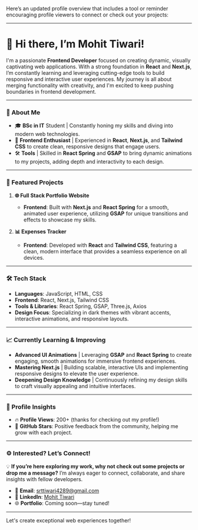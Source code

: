 Here’s an updated profile overview that includes a tool or reminder encouraging profile viewers to connect or check out your projects:

---

# 👋 Hi there, I’m Mohit Tiwari!

I'm a passionate **Frontend Developer** focused on creating dynamic, visually captivating web applications. With a strong foundation in **React** and **Next.js**, I’m constantly learning and leveraging cutting-edge tools to build responsive and interactive user experiences. My journey is all about merging functionality with creativity, and I'm excited to keep pushing boundaries in frontend development.

---

### 🚀 About Me

- 🎓 **BSc in IT** Student | Constantly honing my skills and diving into modern web technologies.
- 🎨 **Frontend Enthusiast** | Experienced in **React**, **Next.js**, and **Tailwind CSS** to create clean, responsive designs that engage users.
- 🛠️ **Tools** | Skilled in **React Spring** and **GSAP** to bring dynamic animations to my projects, adding depth and interactivity to each design.

---

### 🌟 Featured Projects

1. **🌐 Full Stack Portfolio Website**
   - **Frontend**: Built with **Next.js** and **React Spring** for a smooth, animated user experience, utilizing **GSAP** for unique transitions and effects to showcase my skills.

2. **📊 Expenses Tracker**
   - **Frontend**: Developed with **React** and **Tailwind CSS**, featuring a clean, modern interface that provides a seamless experience on all devices.

---

### 🛠️ Tech Stack

- **Languages**: JavaScript, HTML, CSS
- **Frontend**: React, Next.js, Tailwind CSS
- **Tools & Libraries**: React Spring, GSAP, Three.js, Axios
- **Design Focus**: Specializing in dark themes with vibrant accents, interactive animations, and responsive layouts.

---

### 📈 Currently Learning & Improving

- **Advanced UI Animations** | Leveraging **GSAP** and **React Spring** to create engaging, smooth animations for immersive frontend experiences.
- **Mastering Next.js** | Building scalable, interactive UIs and implementing responsive designs to elevate the user experience.
- **Deepening Design Knowledge** | Continuously refining my design skills to craft visually appealing and intuitive interfaces.

---

### 👀 Profile Insights

- 🔥 **Profile Views**: 200+ (thanks for checking out my profile!)
- 🌟 **GitHub Stars**: Positive feedback from the community, helping me grow with each project.

---

### ⚙️ Interested? Let’s Connect!

💡 **If you’re here exploring my work, why not check out some projects or drop me a message?** I’m always eager to connect, collaborate, and share insights with fellow developers. 

- 📧 **Email**: [srttiwari4289@gmail.com](mailto:srttiwari4289@gmail.com)
- 💼 **LinkedIn**: [Mohit Tiwari](https://www.linkedin.com/in/mohit-tiwari-1967b32a5)
- 🌐 **Portfolio**: Coming soon—stay tuned!

---

Let's create exceptional web experiences together!
